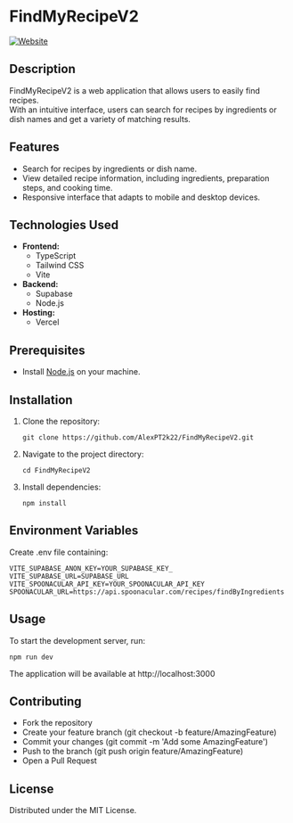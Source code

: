 # FindMyRecipeV2

[![Website](https://img.shields.io/website?url=https%3A%2F%2Ffind-my-recipe-v2.vercel.app)](https://find-my-recipe-v2.vercel.app)

## Description

FindMyRecipeV2 is a web application that allows users to easily find recipes.  
With an intuitive interface, users can search for recipes by ingredients or dish names and get a variety of matching results.

## Features

- Search for recipes by ingredients or dish name.
- View detailed recipe information, including ingredients, preparation steps, and cooking time.
- Responsive interface that adapts to mobile and desktop devices.

## Technologies Used

- **Frontend:**
  - TypeScript
  - Tailwind CSS
  - Vite
- **Backend:**
  - Supabase
  - Node.js
- **Hosting:**
  - Vercel

## Prerequisites

- Install [Node.js](https://nodejs.org/en) on your machine.

## Installation

1. Clone the repository:

   ```
   git clone https://github.com/AlexPT2k22/FindMyRecipeV2.git
   ```
2. Navigate to the project directory:
   ```
   cd FindMyRecipeV2
   ```
3. Install dependencies:
   ```
   npm install
   ```
## Environment Variables
  Create .env file containing:
  ```
  VITE_SUPABASE_ANON_KEY=YOUR_SUPABASE_KEY_
  VITE_SUPABASE_URL=SUPABASE_URL
  VITE_SPOONACULAR_API_KEY=YOUR_SPOONACULAR_API_KEY
  SPOONACULAR_URL=https://api.spoonacular.com/recipes/findByIngredients
  ```
## Usage
  To start the development server, run:
  ```
  npm run dev
   ```
  The application will be available at http://localhost:3000

## Contributing

  - Fork the repository
  - Create your feature branch (git checkout -b feature/AmazingFeature)
  - Commit your changes (git commit -m 'Add some AmazingFeature')
  - Push to the branch (git push origin feature/AmazingFeature)
  - Open a Pull Request

## License
  Distributed under the MIT License.
